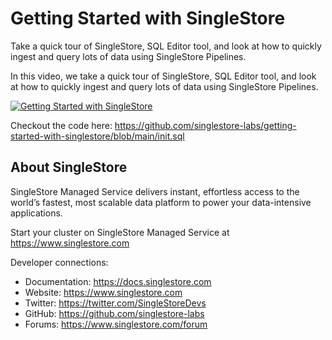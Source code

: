 # Getting Started with SingleStore

Take a quick tour of SingleStore, SQL Editor tool, and look at how to quickly ingest and query lots of data using SingleStore Pipelines.

In this video, we take a quick tour of SingleStore, SQL Editor tool, and look at how to quickly ingest and query lots of data using SingleStore Pipelines.

[![Getting Started with SingleStore](https://user-images.githubusercontent.com/4650739/133159011-4211bc06-d057-404e-840a-c155fc0c4848.jpg)](https://youtu.be/bIFrJJkUftA "Getting Started with SingleStore")

Checkout the code here: https://github.com/singlestore-labs/getting-started-with-singlestore/blob/main/init.sql

## About SingleStore

SingleStore Managed Service delivers instant, effortless access to the world’s fastest, most scalable data platform to power your data-intensive applications.

Start your cluster on SingleStore Managed Service at https://www.singlestore.com

Developer connections:
* Documentation: https://docs.singlestore.com
* Website: https://www.singlestore.com
* Twitter: https://twitter.com/SingleStoreDevs
* GitHub: https://github.com/singlestore-labs
* Forums: https://www.singlestore.com/forum
